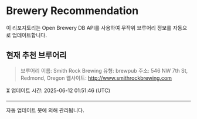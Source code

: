 # Brewery Recommendation

이 리포지토리는 Open Brewery DB API를 사용하여 무작위 브루어리 정보를 자동으로 업데이트합니다.

## 현재 추천 브루어리
> 브루어리 이름: Smith Rock Brewing
유형: brewpub
주소: 546 NW 7th St, Redmond, Oregon
웹사이트: http://www.smithrockbrewing.com

⏳ 업데이트 시간: 2025-06-12 01:51:46 (UTC)

---
자동 업데이트 봇에 의해 관리됩니다.